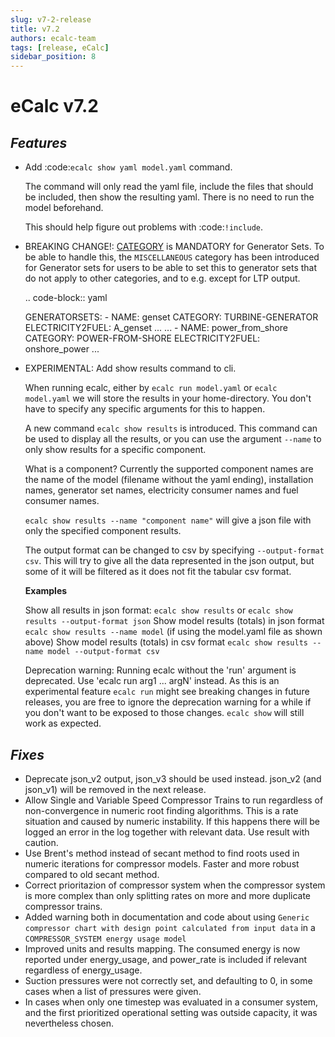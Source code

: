 ```yaml
---
slug: v7-2-release
title: v7.2
authors: ecalc-team
tags: [release, eCalc]
sidebar_position: 8
---
```


# eCalc v7.2


## *Features*

* Add :code:`ecalc show yaml model.yaml` command.

  The command will only read the yaml file, include the files that should be included, then show the resulting yaml.
  There is no need to run the model beforehand.

  This should help figure out problems with :code:`!include`.


* BREAKING CHANGE!: [CATEGORY](../about/references/keywords/CATEGORY) is MANDATORY for Generator Sets. To be able to handle this, the `MISCELLANEOUS` category
  has been introduced for Generator sets for users to be able to set this to generator sets that do not apply to other categories,
  and to e.g. except for LTP output.

  .. code-block:: yaml

    GENERATORSETS:
      - NAME: genset
        CATEGORY: TURBINE-GENERATOR
        ELECTRICITY2FUEL: A_genset
        ...
        ...
      - NAME: power_from_shore
        CATEGORY: POWER-FROM-SHORE
        ELECTRICITY2FUEL: onshore_power
        ...

* EXPERIMENTAL: Add show results command to cli.

  When running ecalc, either by ``ecalc run model.yaml`` or ``ecalc model.yaml`` we will store the results in your
  home-directory. You don't have to specify any specific arguments for this to happen.

  A new command ``ecalc show results`` is introduced. This command can be used to display all the results, or you can use
  the argument ``--name`` to only show results for a specific component.

  What is a component? Currently the supported component names are the name of the model (filename without the yaml ending),
  installation names, generator set names, electricity consumer names and fuel consumer names.

  ``ecalc show results --name "component name"`` will give a json file with only the specified component results.

  The output format can be changed to csv by specifying ``--output-format csv``. This will try to give all the data represented
  in the json output, but some of it will be filtered as it does not fit the tabular csv format.

  **Examples**

  Show all results in json format: ``ecalc show results`` or ``ecalc show results --output-format json``
  Show model results (totals) in json format ``ecalc show results --name model`` (if using the model.yaml file as shown above)
  Show model results (totals) in csv format ``ecalc show results --name model --output-format csv``

  Deprecation warning: Running ecalc without the 'run' argument  is deprecated. Use 'ecalc run arg1 ... argN' instead.
  As this is an experimental feature ``ecalc run`` might see breaking changes in future releases, you are free to ignore
  the deprecation warning for a while if you don't want to be exposed to those changes. ``ecalc show`` will still work as
  expected.

## *Fixes*

* Deprecate json_v2 output, json_v3 should be used instead. json_v2 (and json_v1) will be removed in the next release.
* Allow Single and Variable Speed Compressor Trains to run regardless of non-convergence in numeric root finding algorithms. This is a rate situation and caused by numeric instability. If this happens there will be logged an error in the log together with relevant data. Use result with caution.
* Use Brent's method instead of secant method to find roots used in numeric iterations for compressor models. Faster and more robust compared to old secant method.
* Correct prioritazion of compressor system when the compressor system is more complex than only splitting rates on more and more duplicate compressor trains.
* Added warning both in documentation and code about using `Generic compressor chart with design point calculated from input data` in a `COMPRESSOR_SYSTEM energy usage model`
* Improved units and results mapping. The consumed energy is now reported under energy_usage, and power_rate is included if relevant regardless of energy_usage.
* Suction pressures were not correctly set, and defaulting to 0, in some cases when a list of pressures were given.
* In cases when only one timestep was evaluated in a consumer system, and the first prioritized operational setting was outside capacity, it was nevertheless chosen.
